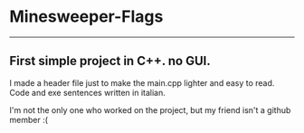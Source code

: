 # Minesweeper-Flags
-----------------------------------
First simple project in C++. no GUI.
-----------------------------------
I made a header file just to make the main.cpp lighter and easy to read. Code and exe sentences written in italian.

I'm not the only one who worked on the project, but my friend isn't a github member :(
